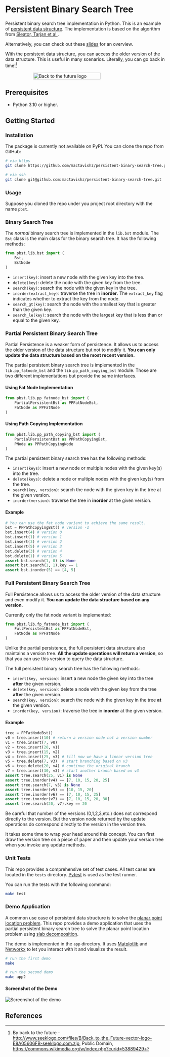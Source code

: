 # Persistent Binary Search Tree 

Persistent binary search tree implementation in Python. This is an example of [persistent data structure](https://en.wikipedia.org/wiki/Persistent_data_structure). The implementation is based on the algorithm from [Sleator, Tarjan et al.](https://www.cs.cmu.edu/~sleator/papers/making-data-structures-persistent.pdf).

Alternatively, you can check out these [slides](https://cs.au.dk/~gerth/aa15/slides/persistent.pdf) for an overview.

With the persistent data structure, you can access the older version of the data structure. This is useful in many scenarios. Literally, you can go back in time![^1]

<div style="display: flex; justify-content: center; margin: 1em 0">
    <img 
        src="./Back-to-the-future-logo.svg"
        alt="Back to the future logo"
        width="65%" />
</div>

<!-- ![Back to the future logo](./Back-to-the-future-logo.svg)[^1] -->

## Prerequisites

- Python 3.10 or higher.

## Getting Started

### Installation

The package is currently not available on PyPI. You can clone the repo from GitHub:

```bash
# via https
git clone https://github.com/mactavishz/persistent-binary-search-tree.git

# via ssh
git clone git@github.com:mactavishz/persistent-binary-search-tree.git
```

### Usage

Suppose you cloned the repo under you project root directory with the name `pbst`.

### Binary Search Tree

The _normal_ binary search tree is implemented in the `lib.bst` module. The `Bst` class is the main class for the binary search tree. It has the following methods:

```python
from pbst.lib.bst import (
    Bst,
    BstNode
)
```

- `insert(key)`: insert a new node with the given key into the tree.
- `delete(key)`: delete the node with the given key from the tree.
- `search(key)`: search the node with the given key in the tree.
- `inorder(extract_key)`: traverse the tree in **inorder**. The `extract_key` flag indicates whether to extract the key from the node.
- `search_gt(key)`: search the node with the smallest key that is greater than the given key.
- `search_le(key)`: search the node with the largest key that is less than or equal to the given key.

### Partial Persistent Binary Search Tree

Partial Persistence is a weaker form of persistence. It allows us to access the older version of the data structure but not to modify it. **You can only update the data structure based on the most recent version.**

The partial persistent binary search tree is implemented in the `lib.pp_fatnode_bst` and the `lib.pp_path_copying_bst` module. Those are two different implementations but provide the same interfaces.

#### Using Fat Node Implementation

```python
from pbst.lib.pp_fatnode_bst import (
    PartialPersistentBst as PPFatNodeBst,
    FatNode as PPFatNode
)
```

#### Using Path Copying Implementation

```python
from pbst.lib.pp_path_copying_bst import (
    PartialPersistentBst as PPPathCopyingBst,
    PNode as PPPathCopyingNode
)
```

The partial persistent binary search tree has the following methods:

- `insert(keys)`: insert a new node or multiple nodes with the given key(s) into the tree.
- `delete(keys)`: delete a node or multiple nodes with the given key(s) from the tree.
- `search(key, version)`: search the node with the given key in the tree at the given version.
- `inorder(version)`: traverse the tree in **inorder** at the given version.

#### Example

```python
# You can use the fat node variant to achieve the same result.
bst = PPPathCopyingBst() # version -1
bst.insert(4) # version 0
bst.insert(1) # version 1
bst.insert(3) # version 2
bst.insert(5) # version 3
bst.delete(3) # version 4
bst.delete(1) # version 5
assert bst.search(1, 0) is None
assert bst.search(1, 1).key == 1
assert bst.inorder(5) == [4, 5]
```

### Full Persistent Binary Search Tree

Full Persistence allows us to access the older version of the data structure and even modify it. **You can update the data structure based on any version.**

Currently only the fat node variant is implemented:

```python
from pbst.lib.fp_fatnode_bst import (
    FullPersistentBst as FPFatNodeBst,
    FatNode as FPFatNode
)
```

Unlike the partial persistence, the full persistent data structure also maintains a version tree. **All the update operations will return a version**, so that you can use this version to query the data structure.

The full persistent binary search tree has the following methods:

- `insert(key, version)`: insert a new node the given key into the tree **after** the given version.
- `delete(key, version)`: delete a node with the given key from the tree **after** the given version.
- `search(key, version)`: search the node with the given key in the tree **at** the given version.
- `inorder(key, version)`: traverse the tree in **inorder** at the given version.

#### Example

```python
tree = FPFatNodeBst()
v0 = tree.insert(10) # return a version node not a version number
v1 = tree.insert(7, v0)
v2 = tree.insert(20, v1)
v3 = tree.insert(15, v2)
v4 = tree.insert(25, v3) # till now we have a linear version tree
v5 = tree.delete(7, v3)  # start branching based on v3
v6 = tree.delete(20, v4) # continue the original branch
v7 = tree.insert(30, v3) # start another branch based on v3
assert tree.search(25, v1) is None
assert tree.inorder(v4) == [7, 10, 15, 20, 25]
assert tree.search(7, v5) is None
assert tree.inorder(v5) == [10, 15, 20]
assert tree.inorder(v6) == [7, 10, 15, 25]
assert tree.inorder(v7) == [7, 10, 15, 20, 30]
assert tree.search(20, v7).key == 20
```

Be careful that number of the versions (0,1,2,3,etc.) does not correspond directly to the version. But the version node returned by the update operations do correspond directly to the version in the version tree.

It takes some time to wrap your head around this concept. You can first draw the version tree on a piece of paper and then update your version tree when you invoke any update methods.

### Unit Tests

This repo provides a comprehensive set of test cases. All test cases are located in the `tests` directory. [Pytest](https://docs.pytest.org/en/latest/) is used as the test runner.

You can run the tests with the following command:

```bash
make test
```

### Demo Application

A common use case of persistent data structure is to solve the [planar point location problem](https://en.wikipedia.org/wiki/Point_location). This repo provides a demo application that uses the partial persistent binary search tree to solve the planar point location problem using [slab decomposition](https://en.wikipedia.org/wiki/Point_location#Slab_decomposition).

The demo is implemented in the `app` directory. It uses [Matplotlib](https://matplotlib.org/) and [Networkx](https://networkx.github.io/) to let you interact with it and visualize the result.


```bash
# run the first demo
make

# run the second demo
make app2
```

#### Screenshot of the Demo

![Screenshot of the demo](./demo.png)

## References

[^1]: By back to the future - http://www.seeklogo.com/files/B/Back_to_the_Future-vector-logo-E8A05606FB-seeklogo.com.zip, Public Domain, https://commons.wikimedia.org/w/index.php?curid=53889429
